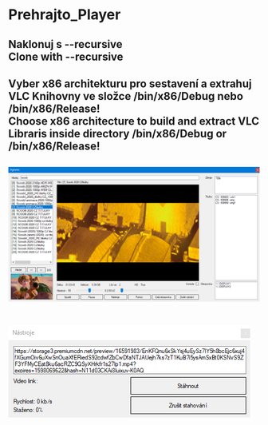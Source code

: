 # Prehrajto_Player
**Naklonuj s --recursive**  
**Clone with --recursive**&nbsp;
-------------------------------------
**Vyber x86 architekturu pro sestavení a extrahuj VLC Knihovny ve složce   /bin/x86/Debug nebo /bin/x86/Release!**  
**Choose x86 architecture to build and extract VLC Libraris inside directory   /bin/x86/Debug or /bin/x86/Release!**&nbsp;
-------------------------------------
![Hlavní stránka](/Preview/image1.png)&nbsp;
-------------------------------------
![Dialog pro stahování](/Preview/image2.png)
